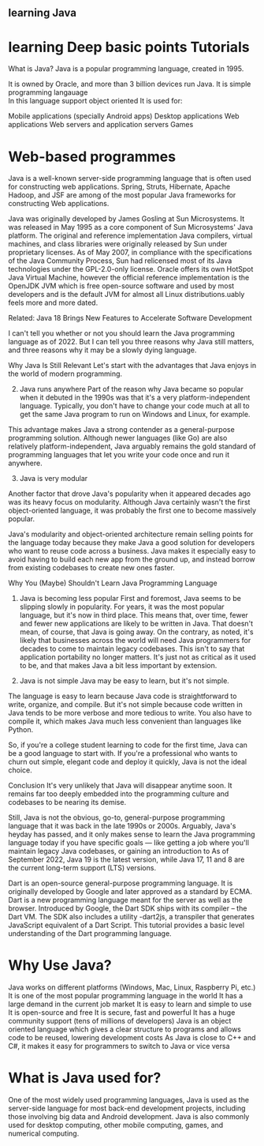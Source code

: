 
##  learning Java
# learning Deep basic points Tutorials
What is Java?
Java is a popular programming language, created in 1995.

It is owned by Oracle, and more than 3 billion devices run Java.
It is  simple programming langauage  
In this language support object oriented 
It is used for:

Mobile applications (specially Android apps)
Desktop applications
Web applications
Web servers and application servers
Games

# Web-based programmes

Java is a well-known server-side programming language that is often used for constructing web applications. Spring, Struts, Hibernate, Apache Hadoop, and JSF are among of the most popular Java frameworks for constructing Web applications.


Java was originally developed by James Gosling at Sun Microsystems. It was released in May 1995 as a core component of Sun Microsystems' Java platform. The original and reference implementation Java compilers, virtual machines, and class libraries were originally released by Sun under proprietary licenses. As of May 2007, in compliance with the specifications of the Java Community Process, Sun had relicensed most of its Java technologies under the GPL-2.0-only license. Oracle offers its own HotSpot Java Virtual Machine, however the official reference implementation is the OpenJDK JVM which is free open-source software and used by most developers and is the default JVM for almost all Linux distributions.uably feels more and more dated.

Related: Java 18 Brings New Features to Accelerate Software Development

I can't tell you whether or not you should learn the Java programming language as of 2022. But I can tell you three reasons why Java still matters, and three reasons why it may be a slowly dying language.

Why Java Is Still Relevant
Let's start with the advantages that Java enjoys in the world of modern programming.


2. Java runs anywhere
Part of the reason why Java became so popular when it debuted in the 1990s was that it's a very platform-independent language. Typically, you don't have to change your code much at all to get the same Java program to run on Windows and Linux, for example.

This advantage makes Java a strong contender as a general-purpose programming solution. Although newer languages (like Go) are also relatively platform-independent, Java arguably remains the gold standard of programming languages that let you write your code once and run it anywhere.

3. Java is very modular

Another factor that drove Java's popularity when it appeared decades ago was its heavy focus on modularity. Although Java certainly wasn't the first object-oriented language, it was probably the first one to become massively popular.

Java's modularity and object-oriented architecture remain selling points for the language today because they make Java a good solution for developers who want to reuse code across a business. Java makes it especially easy to avoid having to build each new app from the ground up, and instead borrow from existing codebases to create new ones faster.

Why You (Maybe) Shouldn't Learn Java Programming Language
1. Java is becoming less popular
First and foremost, Java seems to be slipping slowly in popularity. For years, it was the most popular language, but it's now in third place. This means that, over time, fewer and fewer new applications are likely to be written in Java.
That doesn't mean, of course, that Java is going away. On the contrary, as noted, it's likely that businesses across the world will need Java programmers for decades to come to maintain legacy codebases.
This isn't to say that application portability no longer matters. It's just not as critical as it used to be, and that makes Java a bit less important by extension.

3. Java is not simple
Java may be easy to learn, but it's not simple.

The language is easy to learn because Java code is straightforward to write, organize, and compile. But it's not simple because code written in Java tends to be more verbose and more tedious to write. You also have to compile it, which makes Java much less convenient than languages like Python.

So, if you're a college student learning to code for the first time, Java can be a good language to start with. If you're a professional who wants to churn out simple, elegant code and deploy it quickly, Java is not the ideal choice.

Conclusion
It's very unlikely that Java will disappear anytime soon. It remains far too deeply embedded into the programming culture and codebases to be nearing its demise.

Still, Java is not the obvious, go-to, general-purpose programming language that it was back in the late 1990s or 2000s. Arguably, Java's heyday has passed, and it only makes sense to learn the Java programming language today if you have specific goals — like getting a job where you'll maintain legacy Java codebases, or gaining an introduction to 
As of September 2022, Java 19 is the latest version, while Java 17, 11 and 8 are the current long-term support (LTS) versions.

Dart is an open-source general-purpose programming language. It is originally developed by Google and later approved as a standard by ECMA. Dart is a new programming language meant for the server as well as the browser. Introduced by Google, the Dart SDK ships with its compiler – the Dart VM. The SDK also includes a utility -dart2js, a transpiler that generates JavaScript equivalent of a Dart Script. This tutorial provides a basic level understanding of the Dart programming language.

# Why Use Java?
Java works on different platforms (Windows, Mac, Linux, Raspberry Pi, etc.)
It is one of the most popular programming language in the world
It has a large demand in the current job market
It is easy to learn and simple to use
It is open-source and free
It is secure, fast and powerful
It has a huge community support (tens of millions of developers)
Java is an object oriented language which gives a clear structure to programs and allows code to be reused, lowering development costs
As Java is close to C++ and C#, it makes it easy for programmers to switch to Java or vice versa
# What is Java used for?
One of the most widely used programming languages, Java is used as the server-side language for most back-end development projects, including those involving big data and Android development. Java is also commonly used for desktop computing, other mobile computing, games, and numerical computing.
